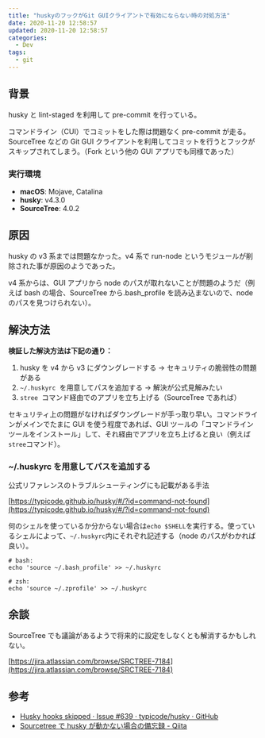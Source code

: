 ```yaml
---
title: "huskyのフックがGit GUIクライアントで有効にならない時の対処方法"
date: 2020-11-20 12:58:57
updated: 2020-11-20 12:58:57
categories:
  - Dev
tags:
  - git
---
```


## 背景

husky と lint-staged を利用して pre-commit を行っている。

コマンドライン（CUI）でコミットをした際は問題なく pre-commit が走る。SourceTree などの Git GUI クライアントを利用してコミットを行うとフックがスキップされてしまう。（Fork という他の GUI アプリでも同様であった）

### 実行環境

- **macOS**: Mojave, Catalina
- **husky**: v4.3.0
- **SourceTree**: 4.0.2

## 原因

husky の v3 系までは問題なかった。v4 系で run-node というモジュールが削除された事が原因のようであった。

v4 系からは、GUI アプリから node のパスが取れないことが問題のようだ（例えば bash の場合、SourceTree から.bash_profile を読み込まないので、node のパスを見つけられない）。

## 解決方法

**検証した解決方法は下記の通り：**

1. husky を v4 から v3 にダウングレードする
   → セキュリティの脆弱性の問題がある
2. `~/.huskyrc`  を用意してパスを追加する
   → 解決が公式見解みたい
3. `stree`  コマンド経由でのアプリを立ち上げる（SourceTree であれば）

セキュリティ上の問題がなければダウングレードが手っ取り早い。コマンドラインがメインでたまに GUI を使う程度であれば、GUI ツールの「コマンドラインツールをインストール」して、それ経由でアプリを立ち上げると良い（例えば`stree`コマンド）。

### ~/.huskyrc を用意してパスを追加する

公式リファレンスのトラブルシューティングにも記載がある手法

[https://typicode.github.io/husky/#/?id=command-not-found](https://typicode.github.io/husky/#/?id=command-not-found)

何のシェルを使っているか分からない場合は`echo $SHELL`を実行する。使っているシェルによって、`~/.huskyrc`内にそれぞれ記述する（node のパスがわかれば良い）。

```
# bash:
echo 'source ~/.bash_profile' >> ~/.huskyrc
```

```
# zsh:
echo 'source ~/.zprofile' >> ~/.huskyrc
```

## 余談

SourceTree でも議論があるようで将来的に設定をしなくとも解消するかもしれない。

[https://jira.atlassian.com/browse/SRCTREE-7184](https://jira.atlassian.com/browse/SRCTREE-7184)

## 参考

- [Husky hooks skipped · Issue #639 · typicode/husky · GitHub](https://github.com/typicode/husky/issues/639)
- [Sourcetree で husky が動かない場合の備忘録 - Qiita](https://qiita.com/u4da3/items/7d2340d4f364c7f1d6e3)
